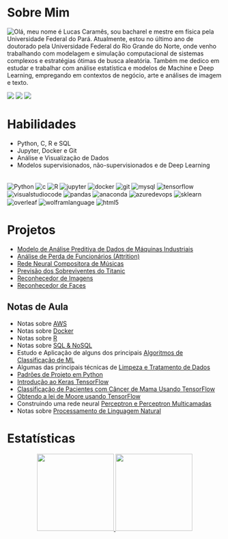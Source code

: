 # Sobre Mim

![Olá, meu nome é Lucas Caramês, sou bacharel e mestre em física pela Universidade Federal do Pará. Atualmente, estou no último ano de doutorado pela Universidade Federal do Rio Grande do Norte, onde venho trabalhando com modelagem e simulação computacional de sistemas complexos e estratégias ótimas de busca aleatória. Também me dedico em estudar e trabalhar com análise estatística e modelos de Machine e Deep Learning, empregando em contextos de negócio, arte e análises de imagem e texto.](https://media.discordapp.net/attachments/861676738080800800/930634628514062416/giphy.gif?width=305&height=465)

<!--
<body>
<div class="container">

  
  <div class="text">
  <h5> Olá, meu nome é Lucas Caramês, sou bacharel e mestre em física pela Universidade Federal do Pará. Atualmente, estou no último ano de doutorado pela Universidade Federal do Rio Grande do Norte, onde venho trabalhando com modelagem e simulação computacional de sistemas complexos e estratégias ótimas de busca aleatória. Também me dedico em estudar e trabalhar com análise estatística e modelos de Machine e Deep Learning, empregando em contextos de negócio, arte e análises de imagem e texto.</h5>  
  </div>

  <div class="image" style="display:inline-block;vertical-align:top;">
    <img src="https://media.discordapp.net/attachments/861676738080800800/930634628514062416/giphy.gif?width=305&height=465">
  </div>
  

  
  </body>!-->
  
  <a href="https://instagram.com/lgpcarames" target="_blank"><img src="https://img.shields.io/badge/-Instagram-%23E4405F?style=for-the-badge&logo=instagram&logoColor=white" target="_blank"></a>
  <a href = "mailto:lgpcarames@gmail.com"><img src="https://img.shields.io/badge/-Gmail-%23333?style=for-the-badge&logo=gmail&logoColor=white" target="_blank"></a>
  <a href="https://www.linkedin.com/in/lucas-caramês-935291210/" target="_blank"><img src="https://img.shields.io/badge/-LinkedIn-%230077B5?style=for-the-badge&logo=linkedin&logoColor=white" target="_blank"></a> 
 
  <!--![Snake animation](https://github.com/lgpcarames/lgpcarames/blob/output/github-contribution-grid-snake.svg)-->
 
  </div>
  

# Habilidades
- Python, C, R e SQL
- Jupyter, Docker e Git
- Análise e Visualização de Dados
- Modelos supervisionados, não-supervisionados e de Deep Learning

<div style="display: inline_block"><br>
  <img align="center" alt="Python" src="https://img.shields.io/badge/-Python-3776AB?style=flat-square&logo=python&logoColor=white">
  <img align="center" alt="c" src="https://img.shields.io/badge/-C-A8B9CC?style=flat-square&logo=c&logoColor=white">
  <img align="center" alt="R" src="https://img.shields.io/badge/-R-276DC3?style=flat-square&logo=R&logoColor=white">
  <img align="center" alt="jupyter" src="https://img.shields.io/badge/-Jupyter_Notebook-F37626?style=flat-square&logo=jupyter&logoColor=white">
  <img align="center" alt="docker" src="https://img.shields.io/badge/-Docker-2496ED?style=flat-square&logo=docker&logoColor=white">
  <img align="center" alt="git" src="https://img.shields.io/badge/-Git-F05032?style=flat-square&logo=git&logoColor=white">
  <img align="center" alt="mysql" src="https://img.shields.io/badge/-My_SQL-4479A1?style=flat-square&logo=mysql&logoColor=white">
  <img align="center" alt="tensorflow" src="https://img.shields.io/badge/-TensorFlow-FF6F00?style=flat-square&logo=tensorflow&logoColor=white">
  <img align="center" alt="visualstudiocode" src="https://img.shields.io/badge/-Visual_Studio_Code-007ACC?style=flat-square&logo=visualstudiocode&logoColor=white">
  <img align="center" alt="pandas" src="https://img.shields.io/badge/-Pandas-150458?style=flat-square&logo=pandas&logoColor=white">
  <img align="center" alt="anaconda" src="https://img.shields.io/badge/-Anaconda-44A833?style=flat-square&logo=anaconda&logoColor=white">
  <img align="center" alt="azuredevops" src="https://img.shields.io/badge/-Azure_Devops-0078D7?style=flat-square&logo=azuredevops&logoColor=white">
  <img align="center" alt="sklearn" src="https://img.shields.io/badge/-Sklearn-F7931E?style=flat-square&logo=scikit-learn&logoColor=white">
  <img align="center" alt="overleaf" src="https://img.shields.io/badge/-Overleaf-47A141?style=flat-square&logo=overleaf&logoColor=white">
  <img align="center" alt="wolframlanguage" src="https://img.shields.io/badge/-Wolfram_Mathematica-DD1100?style=flat-square&logo=wolframmathematica&logoColor=white">
  <img align="center" alt="html5" src="https://img.shields.io/badge/-HTML5-E34F26?style=flat-square&logo=html5&logoColor=white">
 
 
</div>

# Projetos
- [Modelo de Análise Preditiva de Dados de Máquinas Industriais](https://github.com/lgpcarames/industrial_model)
- [Análise de Perda de Funcionários (Attrition)](https://github.com/lgpcarames/people_analytics)
- [Rede Neural Compositora de Músicas](https://github.com/lgpcarames/MusicGenerator)
- [Previsão dos Sobreviventes do Titanic](https://github.com/lgpcarames/titanic_challenger)
- [Reconhecedor de Imagens](https://github.com/lgpcarames/image_recognition)
- [Reconhecedor de Faces](https://github.com/lgpcarames/face_recognition)

## Notas de Aula
- Notas sobre [AWS](https://github.com/lgpcarames/mlnotes/tree/main/Notas_Portugues/Notas_AWS)
- Notas sobre [Docker](https://github.com/lgpcarames/mlnotes/tree/main/Notas_Portugues/Notas_Docker)
- Notas sobre [R](https://github.com/lgpcarames/mlnotes/tree/main/Notas_Portugues/Notas_R/Aulas)
- Notas sobre [SQL & NoSQL](https://github.com/lgpcarames/mlnotes/tree/main/Notas_Portugues/Notas_SQL_NoSQL)
- Estudo e Aplicação de alguns dos principais [Algoritmos de Classificação de ML](https://github.com/lgpcarames/mlnotes/blob/main/Notas_Portugues/Notas_ML/Notas_Machine_Learning_Aplicacao_dos_algoritmos.ipynb)
- Algumas das principais técnicas de [Limpeza e Tratamento de Dados](https://github.com/lgpcarames/mlnotes/blob/main/Notas_Portugues/Notas_ML/Notas_Machine_Learning_Tratamento_de_Dados.ipynb)
- [Padrões de Projeto em Python](https://github.com/lgpcarames/mlnotes/tree/main/Notas_Portugues/Python_Files/Python_/Design_Patterns)
- [Introdução ao Keras TensorFlow](https://github.com/lgpcarames/mlnotes/tree/main/Notas_Portugues/Python_Files/ML_/Keras_Intro)
- [Classificação de Pacientes com Câncer de Mama Usando TensorFlow](https://github.com/lgpcarames/mlnotes/tree/main/Notas_Portugues/Python_Files/ML_/tf2_course/breast_cancer)
- [Obtendo a lei de Moore usando TensorFlow](https://github.com/lgpcarames/mlnotes/tree/main/Notas_Portugues/Python_Files/ML_/tf2_course/moore_law)
- Construindo uma rede neural [Perceptron e Perceptron Multicamadas](https://github.com/lgpcarames/mlnotes/tree/main/Notas_Portugues/Python_Files/ML_/Neural_Network)
- Notas sobre [Processamento de Linguagem Natural](https://github.com/lgpcarames/mlnotes/blob/main/Notas_Portugues/Python_Files/ML_/NLP_course/nltk_notes.ipynb)


# Estatísticas
<div align="center">
  
  <a href="https://github.com/lgpcarames">
  <img height="180em" src="https://github-readme-stats.vercel.app/api?username=lgpcarames&show_icons=true&theme=outrun&include_all_commits=true&count_private=true"/>
  <img height="180em" src="https://github-readme-stats.vercel.app/api/top-langs/?username=lgpcarames&layout=compact&langs_count=7&theme=outrun"/>

</div>
  
  
 

  
  




